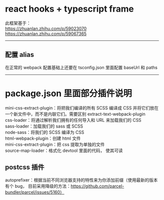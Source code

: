 # react hooks + typescript frame

此框架基于：  
https://zhuanlan.zhihu.com/p/59023070  
https://zhuanlan.zhihu.com/p/59067365

---

## 配置 alias

在正常的 webpack 配置基础上还要在 tsconfig.json 里面配置 baseUrl 和 paths

---

# package.json 里面部分插件说明

mini-css-extract-plugin：将把我们编译的所有 SCSS 编译成 CSS 并将它们放在一个新文件中，而不是内联它们。需要区别 extract-text-webpack-plugin  
css-loader：将通过解析我们拥有的任何导入和 URL 来加载我们的 CSS  
sass-loader：加载我们的 sass 或 SCSS  
node-sass：将我们的 SCSS 编译为 CSS  
html-webpack-plugin：创建 html 文件  
mini-css-extract-plugin：把 css 提取为单独的文件  
source-map-loader：格式化 devtool 里面的代码， 使其可读

## postcss 插件

autoprefixer：根据当前不同浏览器支持的特性来为你添加前缀（使用最新的版本有个 bug， 目前采用降级的方法：https://github.com/parcel-bundler/parcel/issues/5160）
